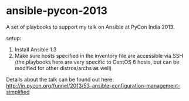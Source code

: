 ansible-pycon-2013
==================

A set of playbooks to support my talk on Ansible at PyCon India 2013.

setup:

1. Install Ansible 1.3
2. Make sure hosts specified in the inventory file are accessible via SSH (the playbooks here are very specific to CentOS 6 hosts, but can be modified for other distros/archs as well)

Details about the talk can be found out here:
http://in.pycon.org/funnel/2013/53-ansible-configuration-management-simplified
